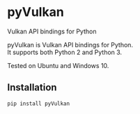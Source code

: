 # pyVulkan
Vulkan API bindings for Python

pyVulkan is Vulkan API bindings for Python.  
It supports both Python 2 and Python 3.

Tested on Ubuntu and Windows 10.

## Installation

```bash
pip install pyVulkan
```
